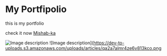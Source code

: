 # My Portfipolio

this is my portfolio

check it now [Mishab-ka](https://mishab-ka.netlify.app/)

![Image description](https://dev-to-uploads.s3.amazonaws.com/uploads/articles/kf3hmwdefp8bvsunfmws.png)
![Image description](https://dev-to-uploads.s3.amazonaws.com/uploads/articles/qa2a7almr4ze6v813kco.png

